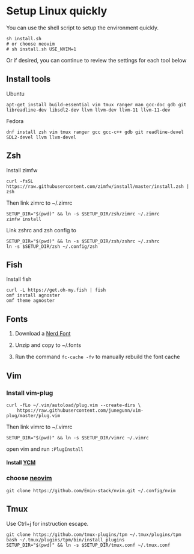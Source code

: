 # Setup Linux quickly 

You can use the shell script to setup the environment quickly.

```shell
sh install.sh 
# or choose neovim
# sh install.sh USE_NVIM=1 
```
Or if desired, you can continue to review the settings for each tool below

## Install tools 
Ubuntu
```shell
apt-get install build-essential vim tmux ranger man gcc-doc gdb git libreadline-dev libsdl2-dev llvm llvm-dev llvm-11 llvm-11-dev
```
Fedora
```shell
dnf install zsh vim tmux ranger gcc gcc-c++ gdb git readline-devel SDL2-devel llvm llvm-devel
```

## Zsh
Install zimfw

```shell
curl -fsSL https://raw.githubusercontent.com/zimfw/install/master/install.zsh | zsh

```

Then link zimrc to ~/.zimrc
```shell
SETUP_DIR="$(pwd)" && ln -s $SETUP_DIR/zsh/zimrc ~/.zimrc
zimfw install
```
Link zshrc and zsh config to
```shell
SETUP_DIR="$(pwd)" && ln -s $SETUP_DIR/zsh/zshrc ~/.zshrc
ln -s $SETUP_DIR/zsh ~/.config/zsh
```

## Fish
Install fish
```
curl -L https://get.oh-my.fish | fish
omf install agnoster
omf theme agnoster
```

## Fonts

1. Download a [Nerd Font](http://nerdfonts.com)

2. Unzip and copy to ~/.fonts

3. Run the command `fc-cache -fv` to manually rebuild the font cache

## Vim

### Install vim-plug
```shell
curl -fLo ~/.vim/autoload/plug.vim --create-dirs \
    https://raw.githubusercontent.com/junegunn/vim-plug/master/plug.vim
```
Then link vimrc to ~/.vimrc
```shell
SETUP_DIR="$(pwd)" && ln -s $SETUP_DIR/vimrc ~/.vimrc
```
open vim and run `:PlugInstall`
#### Install [YCM](https://github.com/ycm-core/YouCompleteMe)

### choose [neovim](https://github.com/Emin-stack/nvim)
```shell
git clone https://github.com/Emin-stack/nvim.git ~/.config/nvim
```

## Tmux
Use Ctrl+j for instruction escape.
```shell
git clone https://github.com/tmux-plugins/tpm ~/.tmux/plugins/tpm
bash ~/.tmux/plugins/tpm/bin/install_plugins
SETUP_DIR="$(pwd)" && ln -s $SETUP_DIR/tmux.conf ~/.tmux.conf
```
